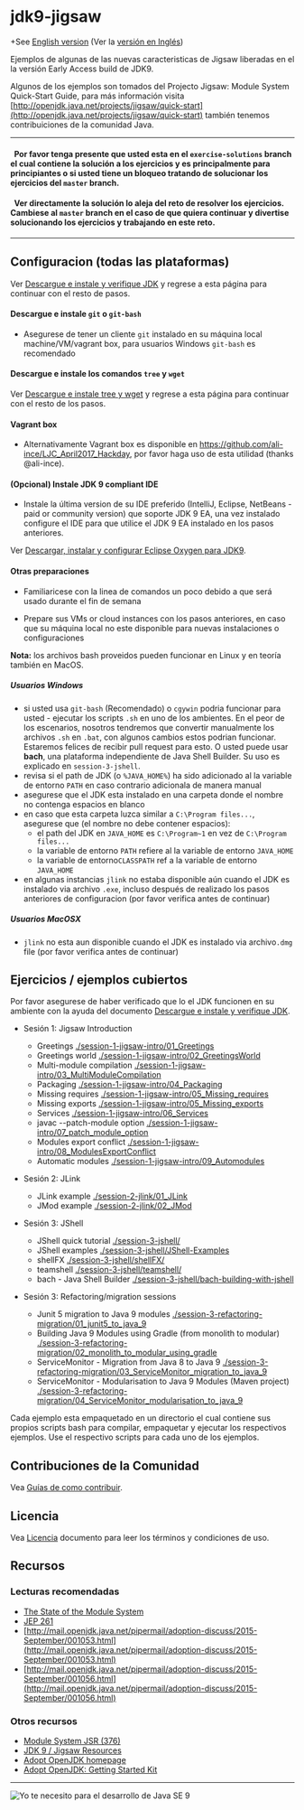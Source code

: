 # jdk9-jigsaw

+See [English version](../README.md) (Ver la [versión en Inglés](../README.md))

Ejemplos de algunas de las nuevas caracteristicas de Jigsaw liberadas en el la versión Early Access build de JDK9.

Algunos de los ejemplos son tomados del Projecto Jigsaw: Module System Quick-Start Guide, para más información visita [http://openjdk.java.net/projects/jigsaw/quick-start](http://openjdk.java.net/projects/jigsaw/quick-start) también tenemos contribuiciones de la comunidad Java.

___


####   Por favor  tenga presente que usted esta en el `exercise-solutions` branch el cual contiene la solución a los ejercicios y es principalmente para principiantes o si usted tiene un bloqueo tratando de solucionar los ejercicios del `master` branch. 

####   Ver directamente la solución lo aleja del reto de resolver los ejercicios. Cambiese al `master` branch en el caso de que quiera continuar y divertise solucionando los  ejercicios y trabajando en este reto.

___

## Configuracion (todas las plataformas)

Ver [Descargue e instale y verifique JDK](setupAndVerifyJDK.md) y regrese a esta página para continuar con el resto de pasos.
         
#### Descargue e instale `git` o `git-bash`

- Asegurese de tener un cliente `git` instalado en su máquina local machine/VM/vagrant box, para usuarios Windows `git-bash` es recomendado 

#### Descargue e instale los comandos `tree` y `wget`

Ver [Descargue e instale tree y wget](setupTreeAndWget.md) y regrese a esta página para continuar con el resto de los pasos.

#### Vagrant box

- Alternativamente Vagrant box es disponible en https://github.com/ali-ince/LJC_April2017_Hackday, por favor haga uso de esta utilidad (thanks @ali-ince).

#### (Opcional) Instale JDK 9 compliant IDE

- Instale la última version de su IDE preferido (IntelliJ, Eclipse, NetBeans - paid or community version) que soporte JDK 9 EA, una vez instalado configure el IDE para que utilice el JDK 9 EA instalado en los pasos anteriores.

Ver [Descargar, instalar y configurar Eclipse Oxygen para JDK9](../setupEclipseOxygen.md).

#### Otras preparaciones

- Familiaricese con la linea de comandos un poco debido a que será usado durante el fin de semana

- Prepare sus VMs or cloud instances con los pasos anteriores, en caso que su máquina local no este disponible para nuevas instalaciones o configuraciones 

**Nota:** los archivos bash proveidos pueden funcionar en Linux y en teoría también en MacOS.

##### Usuarios Windows

 - si usted usa `git-bash` (Recomendado) o `cgywin` podria funcionar para usted - ejecutar los scripts `.sh` en uno de los ambientes. En el peor de los escenarios, nosotros tendremos que convertir manualmente los archivos `.sh` en `.bat`, con algunos cambios estos podrian funcionar. Estaremos felices de recibir pull request para esto. O usted puede usar **bach**, una plataforma independiente de Java Shell Builder. Su uso es explicado en `session-3-jshell`.
 - revisa si el path de JDK (o `%JAVA_HOME%`) ha sido adicionado al la variable de entorno `PATH` en caso contrario adicionala de manera manual
 - asegurese que el JDK esta instalado en una carpeta donde el nombre no contenga espacios en blanco
 - en caso que esta carpeta luzca similar a `C:\Program files...`, asegurese que (el nombre no debe contener espacios):
    - el path del JDK en `JAVA_HOME` es `C:\Program~1` en vez de `C:\Program files...`
    - la variable de entorno `PATH` refiere al la variable de entorno `JAVA_HOME`
    - la variable de entorno`CLASSPATH` ref a la variable de entorno `JAVA_HOME`
 - en algunas instancias `jlink` no estaba disponible aún cuando el JDK es instalado via archivo `.exe`, incluso después de realizado los pasos anteriores de configuracion (por favor verifica antes de continuar)

##### Usuarios MacOSX
 - `jlink` no esta aun disponible cuando el JDK es instalado via archivo`.dmg` file (por favor verifica antes de continuar)

## Ejercicios / ejemplos cubiertos

Por favor asegurese de haber verificado que lo el JDK funcionen en su ambiente con la ayuda del documento [Descargue e instale y verifique JDK](setupAndVerifyJDK.md). 

- Sesión 1: Jigsaw Introduction
   - Greetings [./session-1-jigsaw-intro/01_Greetings](.././session-1-jigsaw-intro/01_Greetings)
   - Greetings world [./session-1-jigsaw-intro/02_GreetingsWorld](.././session-1-jigsaw-intro/02_GreetingsWorld)
   - Multi-module compilation [./session-1-jigsaw-intro/03_MultiModuleCompilation](.././session-1-jigsaw-intro/03_MultiModuleCompilation)
   - Packaging [./session-1-jigsaw-intro/04_Packaging](.././session-1-jigsaw-intro/04_Packaging)
   - Missing requires [./session-1-jigsaw-intro/05_Missing_requires](.././session-1-jigsaw-intro/05_Missing_requires)
   - Missing exports [./session-1-jigsaw-intro/05_Missing_exports](.././session-1-jigsaw-intro/05_Missing_exports)
   - Services [./session-1-jigsaw-intro/06_Services](.././session-1-jigsaw-intro/06_Services)
   - javac --patch-module option [./session-1-jigsaw-intro/07_patch_module_option](../session-1-jigsaw-intro/07_patch_module_option)
   - Modules export conflict [./session-1-jigsaw-intro/08_ModulesExportConflict](../session-1-jigsaw-intro/08_ModulesExportConflict)
   - Automatic modules [./session-1-jigsaw-intro/09_Automodules](../session-1-jigsaw-intro/09_Automodules)

- Sesión 2: JLink
   - JLink example [./session-2-jlink/01_JLink](../session-2-jlink/01_JLink)
   - JMod example [./session-2-jlink/02_JMod](../session-2-jlink/02_JMod) 

- Sesión 3: JShell
   - JShell quick tutorial [./session-3-jshell/](.././session-3-jshell/)
   - JShell examples [./session-3-jshell/JShell-Examples](.././session-3-jshell/JShell-Examples)
   - shellFX [./session-3-jshell/shellFX/](.././session-3-jshell/shellFX/)
   - teamshell [./session-3-jshell/teamshell/](.././session-3-jshell/teamshell/)
   - bach - Java Shell Builder [./session-3-jshell/bach-building-with-jshell](.././session-3-jshell/bach-building-with-jshell)
   
- Sesión 3: Refactoring/migration sessions
   - Junit 5 migration to Java 9 modules [./session-3-refactoring-migration/01_junit5_to_java_9](../session-3-refactoring-migration/01_junit5_to_java_9)
   - Building Java 9 Modules using Gradle (from monolith to modular) [./session-3-refactoring-migration/02_monolith_to_modular_using_gradle](../session-3-refactoring-migration/02_monolith_to_modular_using_gradle)
   - ServiceMonitor - Migration from Java 8 to Java 9 [./session-3-refactoring-migration/03_ServiceMonitor_migration_to_java_9](../session-3-refactoring-migration/03_ServiceMonitor_migration_to_java_9)
   - ServiceMonitor - Modularisation to Java 9 Modules (Maven project) [./session-3-refactoring-migration/04_ServiceMonitor_modularisation_to_java_9](../session-3-refactoring-migration/04_ServiceMonitor_modularisation_to_java_9)
        
Cada ejemplo esta empaquetado en un directorio el cual contiene sus propios scripts bash para compilar, empaquetar y ejecutar los respectivos ejemplos. Use el respectivo scripts para cada uno de los ejemplos.

## Contribuciones de la Comunidad

Vea [Guías de como contribuir](../CONTRIBUTING.md).

## Licencia

Vea [Licencia](../LICENSE) documento para leer los términos y condiciones de uso.

## Recursos

### Lecturas recomendadas
- [The State of the Module System](http://openjdk.java.net/projects/jigsaw/spec/sotms/)
- [JEP 261](http://openjdk.java.net/jeps/261)
- [http://mail.openjdk.java.net/pipermail/adoption-discuss/2015-September/001053.html](http://mail.openjdk.java.net/pipermail/adoption-discuss/2015-September/001053.html) <br/>
- [http://mail.openjdk.java.net/pipermail/adoption-discuss/2015-September/001056.html](http://mail.openjdk.java.net/pipermail/adoption-discuss/2015-September/001056.html)

### Otros recursos
- [Module System JSR (376)](https://www.jcp.org/en/jsr/detail?id=376)
- [JDK 9 / Jigsaw Resources](./Java-9-Resources.md)
- [Adopt OpenJDK homepage](https://adoptopenjdk.java.net/)
- [Adopt OpenJDK: Getting Started Kit](http://bit.ly/1NUkPWw)

---

![Yo te necesito para el desarrollo de Java SE 9](../I-need-you-for-Java-SE-9-development.png "Yo te necesito para el desarrollo de Java SE 9")
